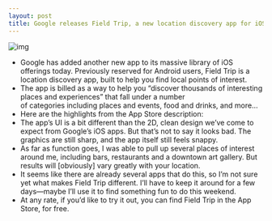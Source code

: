 ```yaml
---
layout: post
title: Google releases Field Trip, a new location discovery app for iOS
---
```

![img](http://media.idownloadblog.com/wp-content/uploads/2013/03/Field-Trip-ss.png)
* Google has added another new app to its massive library of iOS offerings today. Previously reserved for Android users, Field Trip is a location discovery app, built to help you find local points of interest.
* The app is billed as a way to help you “discover thousands of interesting places and experiences” that fall under a number of categories including places and events, food and drinks, and more…
* Here are the highlights from the App Store description:
* The app’s UI is a bit different than the 2D, clean design we’ve come to expect from Google’s iOS apps. But that’s not to say it looks bad. The graphics are still sharp, and the app itself still feels snappy.
* As far as function goes, I was able to pull up several places of interest around me, including bars, restaurants and a downtown art gallery. But results will [obviously] vary greatly with your location.
* It seems like there are already several apps that do this, so I’m not sure yet what makes Field Trip different. I’ll have to keep it around for a few days—maybe I’ll use it to find something fun to do this weekend.
* At any rate, if you’d like to try it out, you can find Field Trip in the App Store, for free.

